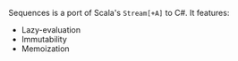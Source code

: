 Sequences is a port of Scala's `Stream[+A]` to C#. It features:

* Lazy-evaluation
* Immutability
* Memoization

